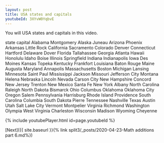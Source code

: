 ```yaml
---
layout: post
title: USA states and capitals
youtubeId: 3XYvW0YqbvE
---
```

 
 
You will USA states and capitals in this video.

state	capital
Alabama	Montgomery
Alaska	Juneau
Arizona	Phoenix
Arkansas	Little Rock
California	Sacramento
Colorado	Denver
Connecticut	Hartford
Delaware	Dover
Florida	Tallahassee
Georgia	Atlanta
Hawaii	Honolulu
Idaho	Boise
Illinois	Springfield
Indiana	Indianapolis
Iowa	Des Moines
Kansas	Topeka
Kentucky	Frankfort
Louisiana	Baton Rouge
Maine	Augusta
Maryland	Annapolis
Massachusetts	Boston
Michigan	Lansing
Minnesota	Saint Paul
Mississippi	Jackson
Missouri	Jefferson City
Montana	Helena
Nebraska	Lincoln
Nevada	Carson City
New Hampshire	Concord
New Jersey	Trenton
New Mexico	Santa Fe
New York	Albany
North Carolina	Raleigh
North Dakota	Bismarck
Ohio	Columbus
Oklahoma	Oklahoma City
Oregon	Salem
Pennsylvania	Harrisburg
Rhode Island	Providence
South Carolina	Columbia
South Dakota	Pierre
Tennessee	Nashville
Texas	Austin
Utah	Salt Lake City
Vermont	Montpelier
Virginia	Richmond
Washington	Olympia
West Virginia	Charleston
Wisconsin	Madison
Wyoming	Cheyenne

 
{% include youtubePlayer.html id=page.youtubeId %}
 
 

[Next]({{ site.baseurl }}{% link  split3/_posts/2020-04-23-Math additions part 6.md%})
 
